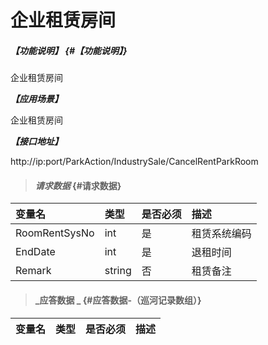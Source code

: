 # 企业租赁房间

##### _【功能说明】_ {#【功能说明】}
企业租赁房间

_**【应用场景】**_

企业租赁房间

_**【接口地址】**_

http://ip:port/ParkAction/IndustrySale/CancelRentParkRoom



> #### _请求数据_ {#请求数据}

| 变量名 | 类型 | 是否必须 | 描述 |
| :--- | :--- | :--- | :--- |
| RoomRentSysNo | int | 是 |租赁系统编码 |
| EndDate | int | 是 | 退租时间 |
| Remark | string | 否 | 租赁备注 |




> #### _应答数据 _ {#应答数据-（巡河记录数组）}

| 变量名 | 类型 | 是否必须 | 描述 |
| :--- | :--- | :--- | :--- |



